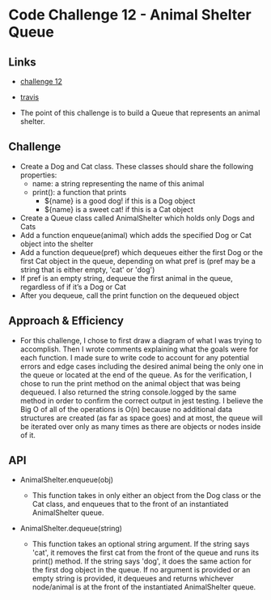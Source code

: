 # Code Challenge 12 - Animal Shelter Queue

## Links

- [challenge 12](https://github.com/james-401-advanced-javascript/data-structures-and-algorithms/pull/11)
- [travis](https://www.travis-ci.com/james-401-advanced-javascript/data-structures-and-algorithms)

- The point of this challenge is to build a Queue that represents an animal shelter.

## Challenge

- Create a Dog and Cat class. These classes should share the following properties:
  - name: a string representing the name of this animal
  - print(): a function that prints
    - \${name} is a good dog! if this is a Dog object
    - \${name} is a sweet cat! if this is a Cat object
- Create a Queue class called AnimalShelter which holds only Dogs and Cats
- Add a function enqueue(animal) which adds the specified Dog or Cat object into the shelter
- Add a function dequeue(pref) which dequeues either the first Dog or the first Cat object in the queue, depending on what pref is (pref may be a string that is either empty, 'cat' or 'dog')
- If pref is an empty string, dequeue the first animal in the queue, regardless of if it’s a Dog or Cat
- After you dequeue, call the print function on the dequeued object

## Approach & Efficiency

- For this challenge, I chose to first draw a diagram of what I was trying to accomplish. Then I wrote comments explaining what the goals were for each function. I made sure to write code to account for any potential errors and edge cases including the desired animal being the only one in the queue or located at the end of the queue. As for the verification, I chose to run the print method on the animal object that was being dequeued. I also returned the string console.logged by the same method in order to confirm the correct output in jest testing. I believe the Big O of all of the operations is O(n) because no additional data structures are created (as far as space goes) and at most, the queue will be iterated over only as many times as there are objects or nodes inside of it.

## API

- AnimalShelter.enqueue(obj)

  - This function takes in only either an object from the Dog class or the Cat class, and enqueues that to the front of an instantiated AnimalShelter queue.

- AnimalShelter.dequeue(string)

  - This function takes an optional string argument. If the string says 'cat', it removes the first cat from the front of the queue and runs its print() method. If the string says 'dog', it does the same action for the first dog object in the queue. If no argument is provided or an empty string is provided, it dequeues and returns whichever node/animal is at the front of the instantiated AnimalShelter queue.
